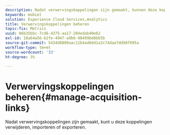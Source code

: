 ```yaml
---
description: Nadat verwervingskoppelingen zijn gemaakt, kunnen deze koppelingen worden verwijderd, geïmporteerd of geëxporteerd.
keywords: mobiel
solution: Experience Cloud Services,Analytics
title: Verwervingskoppelingen beheren
topic-fix: Metrics
uuid: 06b35bbc-7cd6-4375-aa17-204edab40e62
exl-id: 18a64a56-b2fe-4947-a9b6-98499bd8bb5b
source-git-commit: 5434d8809aac11b4ad6dd1a3c74dae7dd98f095a
workflow-type: tm+mt
source-wordcount: '33'
ht-degree: 3%

---
```


# Verwervingskoppelingen beheren{#manage-acquisition-links}

Nadat verwervingskoppelingen zijn gemaakt, kunt u deze koppelingen verwijderen, importeren of exporteren.

